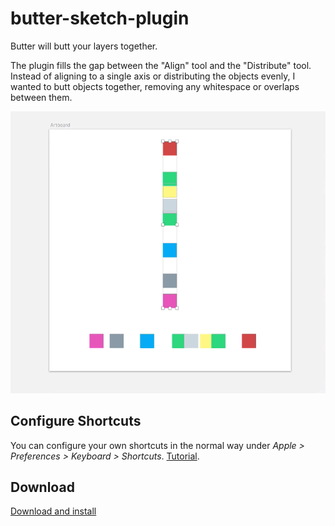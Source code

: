 # butter-sketch-plugin

Butter will butt your layers together.

The plugin fills the gap between the "Align" tool and the "Distribute" tool. Instead of aligning to a single axis or distributing the objects evenly, I wanted to butt objects together, removing any whitespace or overlaps between them.





![Example](example.gif?raw=true "Example")

## Configure Shortcuts

You can configure your own shortcuts in the normal way under _Apple > Preferences > Keyboard > Shortcuts_. [Tutorial](http://www.sketchtips.info/articles/custom-shortcuts).


## Download

[Download and install](https://github.com/pberrecloth/butter-sketch-plugin/archive/master.zip)
